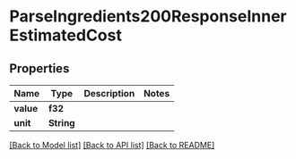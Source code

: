 # ParseIngredients200ResponseInnerEstimatedCost

## Properties

Name | Type | Description | Notes
------------ | ------------- | ------------- | -------------
**value** | **f32** |  | 
**unit** | **String** |  | 

[[Back to Model list]](../README.md#documentation-for-models) [[Back to API list]](../README.md#documentation-for-api-endpoints) [[Back to README]](../README.md)


